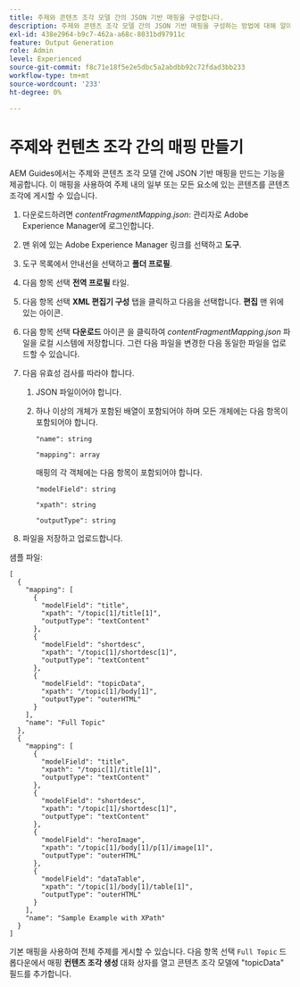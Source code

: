 ```yaml
---
title: 주제와 콘텐츠 조각 모델 간의 JSON 기반 매핑을 구성합니다.
description: 주제와 콘텐츠 조각 모델 간의 JSON 기반 매핑을 구성하는 방법에 대해 알아봅니다.
exl-id: 438e2964-b9c7-462a-a68c-8031bd97911c
feature: Output Generation
role: Admin
level: Experienced
source-git-commit: f8c71e18f5e2e5dbc5a2abdbb92c72fdad3bb233
workflow-type: tm+mt
source-wordcount: '233'
ht-degree: 0%

---
```


# 주제와 컨텐츠 조각 간의 매핑 만들기

AEM Guides에서는 주제와 콘텐츠 조각 모델 간에 JSON 기반 매핑을 만드는 기능을 제공합니다. 이 매핑을 사용하여 주제 내의 일부 또는 모든 요소에 있는 콘텐츠를 콘텐츠 조각에 게시할 수 있습니다.

1. 다운로드하려면 *contentFragmentMapping.json*: 관리자로 Adobe Experience Manager에 로그인합니다.
1. 맨 위에 있는 Adobe Experience Manager 링크를 선택하고 **도구**.
1. 도구 목록에서 안내선을 선택하고 **폴더 프로필**.
1. 다음 항목 선택 **전역 프로필** 타일.
1. 다음 항목 선택 **XML 편집기 구성** 탭을 클릭하고 다음을 선택합니다. **편집** 맨 위에 있는 아이콘.
1. 다음 항목 선택 **다운로드** 아이콘 을 클릭하여 *contentFragmentMapping.json*  파일을 로컬 시스템에 저장합니다. 그런 다음 파일을 변경한 다음 동일한 파일을 업로드할 수 있습니다.

1. 다음 유효성 검사를 따라야 합니다.

   1. JSON 파일이어야 합니다.
   2. 하나 이상의 개체가 포함된 배열이 포함되어야 하며 모든 개체에는 다음 항목이 포함되어야 합니다.


      `"name": string `

      `"mapping": array`

      매핑의 각 객체에는 다음 항목이 포함되어야 합니다.

      `"modelField": string`

      `"xpath": string`

      `"outputType": string`
1. 파일을 저장하고 업로드합니다.

샘플 파일:

```
[
  {
    "mapping": [
      {
        "modelField": "title",
        "xpath": "/topic[1]/title[1]",
        "outputType": "textContent"
      },
      {
        "modelField": "shortdesc",
        "xpath": "/topic[1]/shortdesc[1]",
        "outputType": "textContent"
      },
      {
        "modelField": "topicData",
        "xpath": "/topic[1]/body[1]",
        "outputType": "outerHTML"
      }
    ],
    "name": "Full Topic"
  },
  {
    "mapping": [
      {
        "modelField": "title",
        "xpath": "/topic[1]/title[1]",
        "outputType": "textContent"
      },
      {
        "modelField": "shortdesc",
        "xpath": "/topic[1]/shortdesc[1]",
        "outputType": "textContent"
      },
      {
        "modelField": "heroImage",
        "xpath": "/topic[1]/body[1]/p[1]/image[1]",
        "outputType": "outerHTML"
      },
      {
        "modelField": "dataTable",
        "xpath": "/topic[1]/body[1]/table[1]",
        "outputType": "outerHTML"
      }
    ],
    "name": "Sample Example with XPath"
  }
]
```

기본 매핑을 사용하여 전체 주제를 게시할 수 있습니다. 다음 항목 선택 `Full Topic` 드롭다운에서 매핑 **컨텐츠 조각 생성** 대화 상자를 열고 콘텐츠 조각 모델에 &quot;topicData&quot; 필드를 추가합니다.
